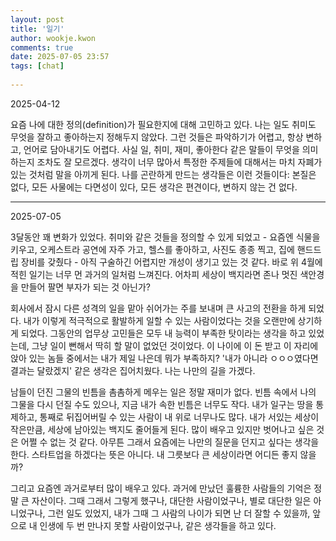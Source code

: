 ```yaml
---  
layout: post  
title: '일기'  
author: wookje.kwon  
comments: true  
date: 2025-07-05 23:57  
tags: [chat]  
  
---  
```


2025-04-12

요즘 나에 대한 정의(definition)가 필요한지에 대해 고민하고 있다. 나는 일도 취미도 무엇을 잘하고 좋아하는지 정해두지 않았다. 그런 것들은 파악하기가 어렵고, 항상 변하고, 언어로 담아내기도 어렵다. 사실 일, 취미, 재미, 좋아한다 같은 말들이 무엇을 의미하는지 조차도 잘 모르겠다. 생각이 너무 많아서 특정한 주제들에 대해서는 마치 자폐가 있는 것처럼 말을 아끼게 된다. 나를 곤란하게 만드는 생각들은 이런 것들이다: 본질은 없다, 모든 사물에는 다면성이 있다, 모든 생각은 편견이다, 변하지 않는 건 없다.  

---

2025-07-05

3달동안 꽤 변화가 있었다. 취미와 같은 것들을 정의할 수 있게 되었고 - 요즘엔 식물을 키우고, 오케스트라 공연에 자주 가고, 헬스를 좋아하고, 사진도 종종 찍고, 집에 핸드드립 장비를 갖췄다 - 아직 구술하긴 어렵지만 개성이 생기고 있는 것 같다. 바로 위 4월에 적힌 일기는 너무 먼 과거의 일처럼 느껴진다. 어차피 세상이 백지라면 존나 멋진 색안경을 만들어 팔면 부자가 되는 것 아닌가?  

회사에서 잠시 다른 성격의 일을 맡아 쉬어가는 주를 보내며 큰 사고의 전환을 하게 되었다. 내가 이렇게 적극적으로 활발하게 일할 수 있는 사람이었다는 것을 오랜만에 상기하게 되었다. 그동안의 업무상 고민들은 모두 내 능력이 부족한 탓이라는 생각을 하고 있었는데, 그냥 일이 뻔해서 딱히 할 말이 없었던 것이었다. 이 나이에 이 돈 받고 이 자리에 앉아 있는 놈들 중에서는 내가 제일 나은데 뭐가 부족하지? '내가 아니라 ㅇㅇㅇ였다면 결과는 달랐겠지' 같은 생각은 집어치웠다. 나는 나만의 길을 가겠다.  

남들이 던진 그물의 빈틈을 촘촘하게 메우는 일은 정말 재미가 없다. 빈틈 속에서 나의 그물을 다시 던질 수도 있으나, 지금 내가 속한 빈틈은 너무도 작다. 내가 일구는 땅을 통제하고, 통째로 뒤집어버릴 수 있는 사람이 내 위로 너무나도 많다. 내가 서있는 세상이 작은만큼, 세상에 남아있는 백지도 줄어들게 된다. 많이 배우고 있지만 벗어나고 싶은 것은 어쩔 수 없는 것 같다. 아무튼 그래서 요즘에는 나만의 질문을 던지고 싶다는 생각을 한다. 스타트업을 하겠다는 뜻은 아니다. 내 그릇보다 큰 세상이라면 어디든 좋지 않을까?  

그리고 요즘엔 과거로부터 많이 배우고 있다. 과거에 만났던 훌륭한 사람들의 기억은 정말 큰 자산이다. 그때 그래서 그렇게 했구나, 대단한 사람이었구나, 별로 대단한 일은 아니었구나, 그런 일도 있었지, 내가 그때 그 사람의 나이가 되면 난 더 잘할 수 있을까, 앞으로 내 인생에 두 번 만나지 못할 사람이었구나, 같은 생각들을 하고 있다.  
